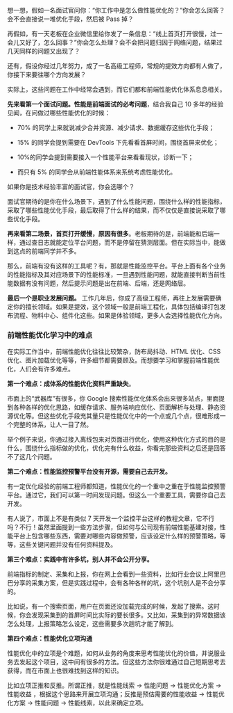 

<p data-nodeid="160387">想一想，假如一名面试官问你：“你工作中是怎么做性能优化的？”你会怎么回答？会不会直接说一堆优化手段，然后被 Pass 掉？</p>
<p data-nodeid="160388">再假如，有一天老板在企业微信里给你发了一条信息：“线上首页打开很慢，过一会儿又好了，怎么回事？”你会怎么处理？会不会把问题归因于网络问题，结果过几天同样的问题又出现了？</p>
<p data-nodeid="160389">还有，假设你经过几年努力，成了一名高级工程师，常规的提效方向都有人做了，你接下来要往哪个方向发展？</p>
<p data-nodeid="160390">实际上，这些问题在工作中经常会遇到，而它们都和前端性能优化体系息息相关。</p>
<p data-nodeid="160391"><strong data-nodeid="160463">先来看第一个面试问题。性能是前端面试的必考问题</strong>，结合我自己 10 多年的经验见闻，在问做过哪些性能优化的时候：</p>
<ul data-nodeid="160392">
<li data-nodeid="160393">
<p data-nodeid="160394">70% 的同学上来就说减少合并资源、减少请求、数据缓存这些优化手段；</p>
</li>
<li data-nodeid="160395">
<p data-nodeid="160396">15% 的同学会提到需要在 DevTools 下先看看首屏时间，围绕首屏来优化；</p>
</li>
<li data-nodeid="160397">
<p data-nodeid="160398">10%的同学会提到需要接入一个性能平台来看看现状，诊断一下；</p>
</li>
<li data-nodeid="160399">
<p data-nodeid="160400">而只有 5% 的同学会从前端性能体系来系统考虑性能优化。</p>
</li>
</ul>
<p data-nodeid="160401">如果你是技术经验丰富的面试官，你会选哪个？</p>
<p data-nodeid="160402">面试官期待的是你在什么场景下，遇到了什么性能问题，围绕什么样的性能指标，采取了哪些性能优化手段，最后取得了什么样的结果，而不仅仅是直接说采取了哪些优化手段。</p>
<p data-nodeid="160403"><strong data-nodeid="160474">再来看第二场景，首页打开缓慢，原因有很多</strong>。老板期待的是，前端能和后端一样，通过查日志就能定位平台问题，而不是停留在猜测层面。但在实际当中，能做到这点的前端同学并不多。</p>
<p data-nodeid="160404">那么，前端有没有这样的工具呢？有，那就是性能监控平台。平台上面有各个业务的性能指标及其对应场景下的性能标准，一旦遇到性能问题，就能直接判断当前性能数据有没有问题，然后提示问题是出在前端、后端，还是网络层。</p>

<p data-nodeid="160405"><strong data-nodeid="160480">最后一个是职业发展问题。</strong> 工作几年后，你成了高级工程师，再往上发展需要确定你的擅长领域。如果是提效，这个领域一般是前端工程化，具体包括编译打包发布流程、物料中心、组件化这些。如果是体验领域，更多人会选择性能优化方向。</p>



<h3 data-nodeid="160407">前端性能优化学习中的难点</h3>
<p data-nodeid="160408">在实际工作当中，前端性能优化往往比较繁杂，防布局抖动、HTML 优化、CSS 优化、图片加载优化等等，许多细节都需要顾及。而想要学习和掌握前端性能优化，人们会有许多难点。</p>
<p data-nodeid="160409"><strong data-nodeid="160488">第一个难点：成体系的性能优化资料严重缺失</strong>。</p>
<p data-nodeid="160410">市面上的“武器库”有很多，你 Google 搜索性能优化体系会出来很多站点，里面提到各种各样的优化思路，如缓存请求、服务端响应优化、页面解析与处理、静态资源优化等。但这些优化手段充其量只是性能优化中的一个点或几个点，很难形成一个完整的体系，让人一目了然。</p>
<p data-nodeid="160411">举个例子来说，你通过接入离线包来对页面进行优化，使用这种优化方式的目的是什么，围绕什么指标做的优化，优化完有什么收益，你看完那些资料之后还是回答不了这几个问题。</p>
<p data-nodeid="160412"><strong data-nodeid="160494">第二个难点：性能监控预警平台没有开源，需要自己去开发。</strong></p>
<p data-nodeid="160413">有一定优化经验的前端工程师都知道，性能优化的一个重中之重在于性能监控预警平台。通过它，我们可以第一时间发现问题。但这么一个重要工具，需要你自己去开发。</p>
<p data-nodeid="160414">有人说了，市面上不是有类似 7 天开发一个监控平台这样的教程文章，它不行吗？不行！虽然里面提到一些方法步骤，但如何与公司现有前端性能基建对接，性能平台上包含哪些东西，需要对哪些内容做预警，应该设定什么样的预警策略，等等，这些关键问题并没有任何资料提及。</p>
<p data-nodeid="160415"><strong data-nodeid="160500">第三个难点：实践中有许多坑，别人并不会公开分享。</strong></p>
<p data-nodeid="160416">前端指标的制定、采集和上报，你在网上会看到一些资料，比如行业会议上阿里巴巴分享的采集方案，但是实践过程中，会有各种各样的坑，这个坑别人是不会分享的。</p>
<p data-nodeid="160417">比如说，有一个搜索页面，用户在页面还没加载完成的时候，发起了搜索。这时候，你会发现采集到的首屏时间比实际的要长很多。又比如，采集到的异常数据该怎么处理，上报策略怎么设定，这些需要多次趟坑才能了解到。</p>
<p data-nodeid="160418"><strong data-nodeid="160506">第四个难点：性能优化立项沟通</strong></p>
<p data-nodeid="160419">性能优化中的立项是个难题，如何从业务的角度来思考性能优化的价值，并说服业务去发起这个项目，这中间有很多的方法。但这些方法你很难通过自己短期思考去获得，而在市面上也很难找到这样的知识。</p>
<p data-nodeid="160420">比如立项正推和反推。所谓正推，就是性能线索 -&gt; 性能问题 -&gt; 性能优化方案 -&gt; 性能收益 ，根据这个思路来开展立项沟通；反推是预估需要的性能收益 -&gt; 性能优化方案 -&gt; 性能问题 -&gt; 性能线索，以此来确定立项。</p>


